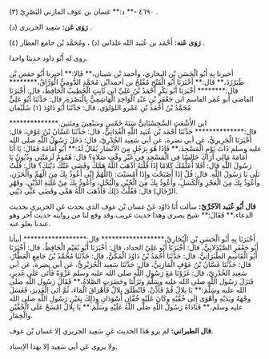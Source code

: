 ٤٦٩٠ -** د:** غسان بن عوف المازني البَصْرِيّ (٣) .

**رَوَى عَن:** سَعِيد الجريري (د) .

**رَوَى عَنه:** أَحْمَد بن عُبَيد الله غلداني (د) ، ومُحَمَّد بْن جامع العطار (٤) .

روى له أَبُو داود حديثا واحدا.

أخبرنا بِهِ أَبُو الْحَسَنِ بْن البخاري، وأحمد بْن شيبان،** قَالا:** أخبرنا أَبُو حفص بْن طَبَرْزَذَ،** قال:** أَخْبَرَنَا أَبُو الْفَتْحِ مُفْلِحُ بن أحمدابْن مُحَمَّدٍ الدُّومِيُّ الْوَرَّاقُ،******** قال:******** أَخْبَرَنَا أَبُو بَكْرٍ أَحْمَدُ بْنُ عَلِيِّ ابن ثَابِتٍ الْخَطِيبُ الْحَافِظُ، قال: أَخْبَرَنَا القاضي أبو عُمَر القاسم ابن جَعْفَرِ بْنِ عَبْدِ الْوَاحِدِ الْهَاشِمِيُّ بِالْبَصْرَةِ، قال: حَدَّثَنَا أَبُو عَلِيٍّ مُحَمَّدُ بْنُ أَحْمَدَ بْنِ عَمْرو اللؤلؤي، قال: حَدَّثَنَا أَبُو دَاوُدَ (١) سُلَيْمان

ابن الأَشْعَثِ السَّجِسْتَانِيُّ سَنَةَ خَمْسٍ وسَبْعِينَ ومئتين.************** قال:************** حَدَّثَنَا أَحْمَد بْن عُبَيد اللَّهِ الْغُدَانِيُّ، قال: حَدَّثَنَا غَسَّانُ بْنُ عَوْفٍ، قال: أَخْبَرَنَا الْجَرِيرِيُّ، عَن أبي نضرة، عَن أبي سَعِيد الخُدْرِيّ، قال: دَخَلَ رَسُولُ اللَّهِ صلى الله عليه وسلم ذَاتَ يَوْمٍ الْمَسْجِدَ،** فَإِذَا هُوَ بِرَجُلٍ مِنَ الأَنْصَارِ يُقَالُ لَهُ:** أَبُو أُمَامَةَ فَقَالَ: يَا أَبَا أُمَامَةَ مَالِي أَرَاكَ جَالِسًا فِي الْمَسْجِدِ فِي غَيْرِ وقْتِ صَلاةٍ؟ قال: هُمُومٌ لَزِمَتْنِي ودُيُونٌ يَا رَسُولَ اللَّهِ قال: أَفَلا أُعَلِّمُكَ كَلامًا إِذَا قُلْتَهُ أَذْهَبَ اللَّهُ هَمَّكَ وقَضَى عَنَّكَ دَيْنَكَ؟ قال: قُلْتُ بَلَى يَا رَسُولَ اللَّهِ. قال: قُلْ إِذَا أَصْبَحْتَ وإِذَا أَمْسَيْتَ: (اللَّهُمَّ إِنِّي أَعُوذُ بِكَ مِنَ الْهَمِّ والْحَزَنِ، وأَعُوذُ بِكَ مِنَ الْعَجْزِ والْكَسَلِ، وأَعُوذُ بِكَ مِنَ الْجُبْنِ والْبُخْلِ، وأَعُوذُ بِكَ مِنْ غَلَبَةِ الدَّيْنِ، وقَهْرِ الرِّجَالِ) قال: فَقُلْتُ ذَلِكَ فَأَذْهَبَ اللَّهُ هَمِّي وقَضَى عَنِّي دَيْنِي.

**قال أَبُو عُبَيد الآجُرِّيّ:** سألت أَبَا دَاوُد عَنْ غسان بْن عوف الذي يحدث عَنِ الجريري بحديث الدعاء،** فَقَالَ:** شيخ بصري وهذا حديث غريب.وقد وقع لنا من روايته حديث آخر وهو عندنا بعلو عنه.

أَخْبَرَنَا بِهِ أَبُو الْحَسَنِ بْنِ الْبُخَارِيِّ،****************** قال:****************** أنبأنا أَبُو جَعْفَرٍ الصَّيْدَلانِيُّ، قال: أَخْبَرَنَا أَبُو عَلِيّ الحداد، قال: أَخْبَرَنَا أَبُو نُعَيْمٍ الْحَافِظُ، قال: أَخْبَرَنَا أَبُو الْقَاسِمِ الطَّبَرَانِيُّ، قال: حَدَّثَنَا أَحْمَدُ بْنُ دَاوُدَ الْمَكِّيُّ، قال: حَدَّثَنَا مُحَمَّدُ بْنُ جَامِعٍ الْعَطَّارُ، قال: حَدَّثَنَا غَسَّانُ بْنُ عَوْفٍ الْمَازِنِيُّ، قال: حَدَّثَنَا سَعِيد الْجُرَيْرِيُّ، عَن أبي نضرة، عَن أبي سَعِيد الخُدْرِيّ، قال: غَزَوْنَا مَعَ رَسُولِ اللَّهِ صلى الله عليه وسلم غَزْوَةً فَأَتَى عَلَى غَدِيرٍ، فَنَزَلَ رَسُول اللَّهِ صلى الله عليه وسَلَّمَ ونَزَلْنَا وحَضَرَتِ الصَّلاةُ،** فَقَالَ رَسُول اللَّهِ صلى الله عليه وسَلَّمَ:** يَا بِلالٌ قُمْ فَأَذِّنْ. فَانْطَلَقَ بِلالٌ فَأَهْرَاقَ الْمَاءَ، ثُمَّ أَتَى الْغَدِيرَ، فَغَسَلَ وجْهَهُ ويَدَيْهِ وأَهْوَى إِلَى خُفَّيْهِ وكَانَ عَلَيْهِ خُفَّانِ أَسْوَدَانِ وذَلِكَ بِعَيْنِ رَسُولِ اللَّهِ صلى الله عليه وسلم،** فَنَادَاهُ رَسُولُ اللَّهِ صَلَّى اللَّهُ عَلَيْهِ وسَلَّمَ:** يَا بِلالٌ امْسَحْ عَلَى الْخُفَّيْنِ والْخِمَارِ.

**قال الطبراني:** لم يرو هَذَا الحديث عَنِ سَعِيد الجريري إلا غسان بْن عوف.

ولا يروى عَن أبي سَعِيد إلا بهذا الإسناد.